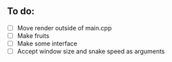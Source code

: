 ## To do:
- [ ] Move render outside of main.cpp
- [ ] Make fruits
- [ ] Make some interface
- [ ] Accept window size and snake speed as arguments
